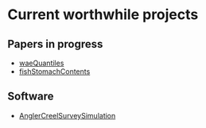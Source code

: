 # Current worthwhile projects

## Papers in progress

* [waeQuantiles](/waeQuantiles)
* [fishStomachContents](/fishStomachContents)

## Software

* [AnglerCreelSurveySimulation](/AnglerCreelSurveySimulation)

